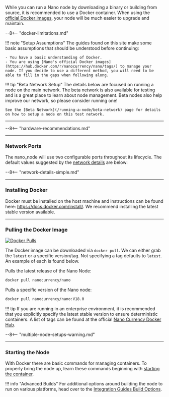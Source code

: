 While you can run a Nano node by downloading a binary or building from source, it is recommended to use a Docker container. When using the [official Docker images](https://hub.docker.com/r/nanocurrency/nano/tags/), your node will be much easier to upgrade and maintain.

--8<-- "docker-limitations.md"

!!! note "Setup Assumptions"
    The guides found on this site make some basic assumptions that should be understood before continuing:

    - You have a basic understanding of Docker.
    - You are using [Nano's official Docker images](https://hub.docker.com/r/nanocurrency/nano/tags/) to manage your node. If you decide to use a different method, you will need to be able to fill in the gaps when following along.

!!! tip "Beta Network Setup"
	The details below are focused on running a node on the main network. The beta network is also available for testing and is a great place to learn about node management. Beta nodes also help improve our network, so please consider running one!

	See the [Beta Network](/running-a-node/beta-network) page for details on how to setup a node on this test network.

---

--8<-- "hardware-recommendations.md"

---

### Network Ports

The nano\_node will use two configurable ports throughout its lifecycle.  The default values suggested by the [network details](/running-a-node/configuration/#network-details) are below:

--8<-- "network-details-simple.md"

---

### Installing Docker
Docker must be installed on the host machine and instructions can be found here: https://docs.docker.com/install/. We recommend installing the latest stable version available.

---

### Pulling the Docker Image 
[![Docker Pulls](https://img.shields.io/docker/pulls/nanocurrency/nano.svg)](https://hub.docker.com/r/nanocurrency/nano/)

The Docker image can be downloaded via `docker pull`. We can either grab the `latest` or a specific version/tag. Not specifying a tag defaults to `latest`. An example of each is found below.

Pulls the latest release of the Nano Node:
```bash
docker pull nanocurrency/nano
```

Pulls a specific version of the Nano node:
```bash
docker pull nanocurrency/nano:V18.0
```

!!! tip
	If you are running in an enterprise environment, it is recommended that you explicitly specify the latest stable version to ensure deterministic containers. A list of tags can be found at the official [Nano Currency Docker Hub](https://hub.docker.com/r/nanocurrency/nano/tags/).

--8<-- "multiple-node-setups-warning.md"

---

### Starting the Node
With Docker there are basic commands for managing containers. To properly bring the node up, learn these commands beginning with [starting the container](/running-a-node/docker-management#starting).

!!! info "Advanced Builds"
	For additional options around building the node to run on various platforms, head over to the [Integration Guides Build Options](/integration-guides/build-options).